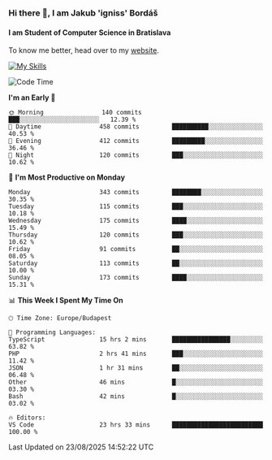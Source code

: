 ### Hi there 👋, I am Jakub 'igniss' Bordáš

#### I am Student of Computer Science in Bratislava
To know me better, head over to my [website](https://bordas.sk).

[![My Skills](https://skillicons.dev/icons?i=js,typescript,html,css,figma,svelte,vue,next,postgresql,nest,express,nodejs)](https://bordas.sk)


<!--START_SECTION:waka-->
![Code Time](http://img.shields.io/badge/Code%20Time-2%2C062%20hrs%2050%20mins-blue)

**I'm an Early 🐤** 

```text
🌞 Morning                140 commits         ███░░░░░░░░░░░░░░░░░░░░░░   12.39 % 
🌆 Daytime                458 commits         ██████████░░░░░░░░░░░░░░░   40.53 % 
🌃 Evening                412 commits         █████████░░░░░░░░░░░░░░░░   36.46 % 
🌙 Night                  120 commits         ███░░░░░░░░░░░░░░░░░░░░░░   10.62 % 
```
📅 **I'm Most Productive on Monday** 

```text
Monday                   343 commits         ████████░░░░░░░░░░░░░░░░░   30.35 % 
Tuesday                  115 commits         ███░░░░░░░░░░░░░░░░░░░░░░   10.18 % 
Wednesday                175 commits         ████░░░░░░░░░░░░░░░░░░░░░   15.49 % 
Thursday                 120 commits         ███░░░░░░░░░░░░░░░░░░░░░░   10.62 % 
Friday                   91 commits          ██░░░░░░░░░░░░░░░░░░░░░░░   08.05 % 
Saturday                 113 commits         ██░░░░░░░░░░░░░░░░░░░░░░░   10.00 % 
Sunday                   173 commits         ████░░░░░░░░░░░░░░░░░░░░░   15.31 % 
```


📊 **This Week I Spent My Time On** 

```text
🕑︎ Time Zone: Europe/Budapest

💬 Programming Languages: 
TypeScript               15 hrs 2 mins       ████████████████░░░░░░░░░   63.82 % 
PHP                      2 hrs 41 mins       ███░░░░░░░░░░░░░░░░░░░░░░   11.42 % 
JSON                     1 hr 31 mins        ██░░░░░░░░░░░░░░░░░░░░░░░   06.48 % 
Other                    46 mins             █░░░░░░░░░░░░░░░░░░░░░░░░   03.30 % 
Bash                     42 mins             █░░░░░░░░░░░░░░░░░░░░░░░░   03.02 % 

🔥 Editors: 
VS Code                  23 hrs 33 mins      █████████████████████████   100.00 % 
```


 Last Updated on 23/08/2025 14:52:22 UTC
<!--END_SECTION:waka-->
